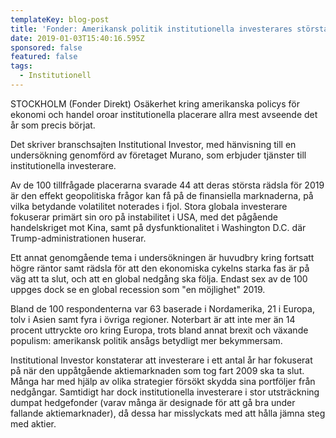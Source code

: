 ```yaml
---
templateKey: blog-post
title: 'Fonder: Amerikansk politik institutionella investerares största oro'
date: 2019-01-03T15:40:16.595Z
sponsored: false
featured: false
tags:
  - Institutionell
---
```

STOCKHOLM (Fonder Direkt) Osäkerhet kring amerikanska policys för ekonomi och handel oroar institutionella placerare allra mest avseende det år som precis börjat.

Det skriver branschsajten Institutional Investor, med hänvisning till en undersökning genomförd av företaget Murano, som erbjuder tjänster till institutionella investerare.

Av de 100 tillfrågade placerarna svarade 44 att deras största rädsla för 2019 är den effekt geopolitiska frågor kan få på de finansiella marknaderna, på vilka betydande volatilitet noterades i fjol. Stora globala investerare fokuserar primärt sin oro på instabilitet i USA, med det pågående handelskriget mot Kina, samt på dysfunktionalitet i Washington D.C. där Trump-administrationen huserar.

Ett annat genomgående tema i undersökningen är huvudbry kring fortsatt högre räntor samt rädsla för att den ekonomiska cykelns starka fas är på väg att ta slut, och att en global nedgång ska följa. Endast sex av de 100 uppges dock se en global recession som "en möjlighet" 2019.

Bland de 100 respondenterna var 63 baserade i Nordamerika, 21 i Europa, tolv i Asien samt fyra i övriga regioner. Noterbart är att inte mer än 14 procent uttryckte oro kring Europa, trots bland annat brexit och växande populism: amerikansk politik ansågs betydligt mer bekymmersam.

Institutional Investor konstaterar att investerare i ett antal år har fokuserat på när den uppåtgående aktiemarknaden som tog fart 2009 ska ta slut. Många har med hjälp av olika strategier försökt skydda sina portföljer från nedgångar. Samtidigt har dock institutionella investerare i stor utsträckning dumpat hedgefonder (varav många är designade för att gå bra under fallande aktiemarknader), då dessa har misslyckats med att hålla jämna steg med aktier.
